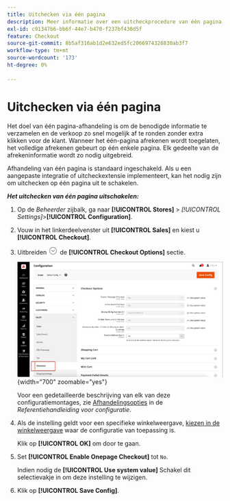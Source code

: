 ```yaml
---
title: Uitchecken via één pagina
description: Meer informatie over een uitcheckprocedure van één pagina waarmee je winkel een gestroomlijnde afhandeling krijgt.
exl-id: c91347b6-bb6f-44e7-b470-f237bf430d5f
feature: Checkout
source-git-commit: 8b5af316ab1d2e632ed5fc2066974326830ab3f7
workflow-type: tm+mt
source-wordcount: '173'
ht-degree: 0%

---
```


# Uitchecken via één pagina

Het doel van één pagina-afhandeling is om de benodigde informatie te verzamelen en de verkoop zo snel mogelijk af te ronden zonder extra klikken voor de klant. Wanneer het één-pagina afrekenen wordt toegelaten, het volledige afrekenen gebeurt op één enkele pagina. Elk gedeelte van de afrekeninformatie wordt zo nodig uitgebreid.

Afhandeling van één pagina is standaard ingeschakeld. Als u een aangepaste integratie of uitcheckextensie implementeert, kan het nodig zijn om uitchecken op één pagina uit te schakelen.

**_Het uitchecken van één pagina uitschakelen:_**

1. Op de _Beheerder_ zijbalk, ga naar **[!UICONTROL Stores]** > _[!UICONTROL Settings]_>**[!UICONTROL Configuration]**.

1. Vouw in het linkerdeelvenster uit **[!UICONTROL Sales]** en kiest u **[!UICONTROL Checkout]**.

1. Uitbreiden ![Expansiekiezer](../assets/icon-display-expand.png) de **[!UICONTROL Checkout Options]** sectie.

   ![Configuratie - opties voor uitchecken](./assets/checkout-checkout-options.png){width="700" zoomable="yes"}

   Voor een gedetailleerde beschrijving van elk van deze configuratiemontages, zie [Afhandelingsopties](../configuration-reference/sales/checkout.md#checkout-options) in de _Referentiehandleiding voor configuratie_.

1. Als de instelling geldt voor een specifieke winkelweergave, [kiezen in de winkelweergave](../configuration-reference/scope-change.md#set-the-scope) waar de configuratie van toepassing is.

   Klik op **[!UICONTROL OK]** om door te gaan.

1. Set **[!UICONTROL Enable Onepage Checkout]** tot `No`.

   Indien nodig de **[!UICONTROL Use system value]** Schakel dit selectievakje in om deze instelling te wijzigen.

1. Klik op **[!UICONTROL Save Config]**.

